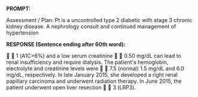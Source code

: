 **PROMPT:**

Assessment / Plan: Pt is a uncontrolled type 2 diabetic with stage 3 chronic kidney disease. A nephrology consult and continued management of hypertension 

**RESPONSE (Sentence ending after 60th word):**

  1 (A1C>6%) and a low serum creatinine   0.50 mg/dL can lead to renal insufficiency and require dialysis. The patient's hemoglobin, electrolyte and creatinine levels were   7.5 (normal) 1.5 mg/dL and 6.0 mg/dL, respectively. In late January 2015, she developed a right renal papillary carcinoma and underwent radiation therapy. In June 2015, the patient underwent open liver resection   3 (LRP3). 